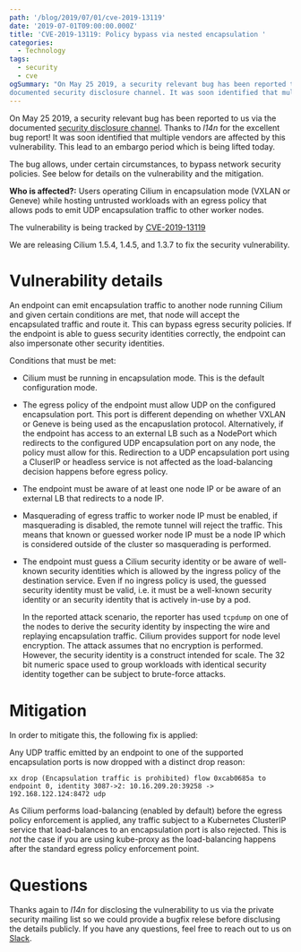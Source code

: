 ```yaml
---
path: '/blog/2019/07/01/cve-2019-13119'
date: '2019-07-01T09:00:00.000Z'
title: 'CVE-2019-13119: Policy bypass via nested encapsulation '
categories:
  - Technology
tags:
  - security
  - cve
ogSummary: "On May 25 2019, a security relevant bug has been reported to us via the
documented security disclosure channel. It was soon identified that multiple vendors are affected by this vulnerability. This lead to an embargo period which is being lifted today. The bug allows, under certain circumstances, to bypass network security policies. See below for details on the vulnerability and the mitigation."
---
```


On May 25 2019, a security relevant bug has been reported to us via the
documented [security disclosure channel](https://github.com/cilium/cilium/blob/master/SECURITY.md).
Thanks to _l14n_ for the excellent bug report! It was soon identified that
multiple vendors are affected by this vulnerability. This lead to an embargo
period which is being lifted today.

The bug allows, under certain circumstances, to bypass network security
policies. See below for details on the vulnerability and the mitigation.

**Who is affected?:**
Users operating Cilium in encapsulation mode (VXLAN or Geneve) while hosting
untrusted workloads with an egress policy that allows pods to emit UDP
encapsulation traffic to other worker nodes.

The vulnerability is being tracked by [CVE-2019-13119](https://cve.mitre.org/cgi-bin/cvename.cgi?name=CVE-2019-13119)

We are releasing Cilium 1.5.4, 1.4.5, and 1.3.7 to fix the security vulnerability.

# Vulnerability details

An endpoint can emit encapsulation traffic to another node running Cilium and
given certain conditions are met, that node will accept the encapsulated
traffic and route it. This can bypass egress security policies. If the endpoint
is able to guess security identities correctly, the endpoint can also
impersonate other security identities.

Conditions that must be met:

- Cilium must be running in encapsulation mode. This is the default
  configuration mode.

- The egress policy of the endpoint must allow UDP on the configured
  encapsulation port. This port is different depending on whether VXLAN
  or Geneve is being used as the encapuslation protocol. Alternatively, if the
  endpoint has access to an external LB such as a NodePort which redirects to
  the configured UDP encapsulation port on any node, the policy must allow for
  this. Redirection to a UDP encapsulation port using a CluserIP or headless
  service is not affected as the load-balancing decision happens before egress
  policy.

- The endpoint must be aware of at least one node IP or be aware of an
  external LB that redirects to a node IP.

- Masquerading of egress traffic to worker node IP must be enabled,
  if masquerading is disabled, the remote tunnel will reject the traffic. This
  means that known or guessed worker node IP must be a node IP which is
  considered outside of the cluster so masquerading is performed.

- The endpoint must guess a Cilium security identity or be aware of well-known
  security identities which is allowed by the ingress policy of the destination
  service. Even if no ingress policy is used, the guessed security identity
  must be valid, i.e. it must be a well-known security identity or an security
  identity that is actively in-use by a pod.

  In the reported attack scenario, the reporter has used `tcpdump` on one of
  the nodes to derive the security identity by inspecting the wire and
  replaying encapsulation traffic. Cilium provides support for node level
  encryption. The attack assumes that no encryption is performed. However, the
  security identity is a construct intended for scale. The 32 bit numeric space
  used to group workloads with identical security identity together can be
  subject to brute-force attacks.

# Mitigation

In order to mitigate this, the following fix is applied:

Any UDP traffic emitted by an endpoint to one of the supported encapsulation
ports is now dropped with a distinct drop reason:

```
xx drop (Encapsulation traffic is prohibited) flow 0xcab0685a to endpoint 0, identity 3087->2: 10.16.209.20:39258 -> 192.168.122.124:8472 udp
```

As Cilium performs load-balancing (enabled by default) before the egress
policy enforcement is applied, any traffic subject to a Kubernetes ClusterIP
service that load-balances to an encapsulation port is also rejected. This
is _not_ the case if you are using kube-proxy as the load-balancing happens
after the standard egress policy enforcement point.

# Questions

Thanks again to _l14n_ for disclosing the vulnerability to us via the private
security mailing list so we could provide a bugfix relese before disclusing the
details publicly. If you have any questions, feel free to reach out to us on
[Slack](https://cilium.io/slack).
